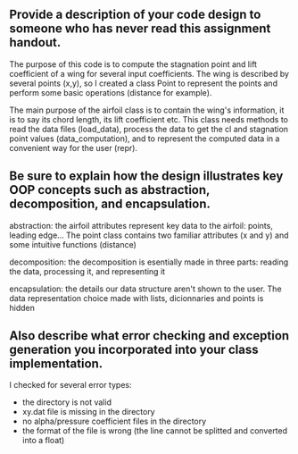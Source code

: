 ## Provide a description of your code design to someone who has never read this assignment handout. 
The purpose of this code is to compute the stagnation point and lift coefficient of a wing for several
input coefficients. The wing is described by several points (x,y), so I created a class Point to 
represent the points and perform some basic operations (distance for example). 

The main purpose of the airfoil class is to contain the wing's information, it is to say its chord length,
its lift coefficient etc. This class needs methods to read the data files (load_data),
process the data to get the cl and stagnation point values (data_computation), and to
represent the computed data in a convenient way for the user (repr).


## Be sure to explain how the design illustrates key OOP concepts such as abstraction, decomposition, and encapsulation.
abstraction: the airfoil attributes represent key data to the airfoil: points, leading edge... The point class contains
two familiar attributes (x and y) and some intuitive functions (distance)

decomposition: the decomposition is esentially made in three parts: reading the data, processing it, and representing it

encapsulation: the details our data structure aren't shown to the user. The data representation choice made with lists, dicionnaries and points is hidden

## Also describe what error checking and exception generation you incorporated into your class implementation.
I checked for several error types:
- the directory is not valid
- xy.dat file is missing in the directory
- no alpha/pressure coefficient files in the directory 
- the format of the file is wrong (the line cannot be splitted and converted into a float)
